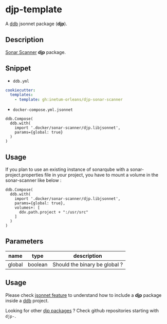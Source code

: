 # djp-template

A [ddb](https://inetum-orleans.github.io/docker-devbox-ddb) jsonnet package (**djp**).

## Description

[Sonar Scanner](https://docs.sonarqube.org/latest/analysis/scan/sonarscanner/) **djp** package.

## Snippet

- `ddb.yml`

```yaml
cookiecutter:
  templates:
    - template: gh:inetum-orleans/djp-sonar-scanner
```

- `docker-compose.yml.jsonnet`

```jsonnet
ddb.Compose(
  ddb.with(
    import '.docker/sonar-scanner/djp.libjsonnet',
    params={global: true}
  )
)
```

## Usage

If you plan to use an existing instance of sonarqube with a sonar-project.properties file in your project, you have to mount a volume in the sonar-scanner like below :

```jsonnet
ddb.Compose(
  ddb.with(
    import '.docker/sonar-scanner/djp.libjsonnet',
    params={global: true},
    volumes+: [
      ddv.path.project + ":/usr/src"
    ]
  )
)
```

## Parameters

| name  | type | description |
| ------------- | ------------- | ------------- |
| global  | boolean  | Should the binary be global ?

## Usage

Please check [jsonnet feature](https://inetum-orleans.github.io/docker-devbox-ddb/features/jsonnet/#ddb-jsonnet-packages-djp)
to understand how to include a **djp** package inside a [ddb](https://inetum-orleans.github.io/docker-devbox-ddb) project.

Looking for other [djp packages](https://github.com/inetum-orleans?q=djp-) ? Check github repositories starting with `djp-`.
